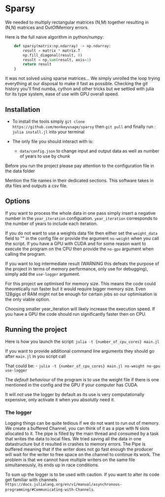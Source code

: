 # Sparsy

We needed to multiply rectangular matrices (N,M) together resulting in (N,N) matrices and OutOfMemory errors.

Here is the full naive algorithm in python/numpy:

```python
    def sparsy(matrix:np.ndarray) -> np.ndarray:
        result = matrix * matrix.T
        np.fill_diagonal(result, 0)
        result = np.sum(result, axis=1)
        return result
    }
```

It was not solved using sparse matrices... We simply unrolled the loop trying everything at our disposal to make it fast as possible.
Checking the git history you'll find numba, cython and other tricks but we settled with julia for its type system, ease of use with GPU overall speed. 

## Installation
- To install the tools simply `git clone https://github.com/monkeyusage/sparsy` then `git pull` and finally run : `julia install.jl` into your terminal

- The only file you should interact with is:
    - `data/config.json` to change input and output data as well as number of years to use by chunk

Before you run the project please pay attention to the configuration file in the data folder

Mention the file names in their dedicated sections. This software takes in dta files and outputs a csv file.

## Options
If you want to process the whole data in one pass simply insert a negative number in the `year_iteration` configuation. `year_iteration` corresponds to the number of years to include each iteration.

If you do not want to use a weights data file then either set the `weight_data` field to "" in the config file or provide the argument `no-weight` when you call the script.
If you have a GPU with CUDA and for some reason want to execute the program on the CPU then provide the `no-gpu` argument when calling the program.

If you want to log intermediate result (WARNING this defeats the purpose of the project in terms of memory performance, only use for debugging), simply add the `use-logger` argument.

For this project we optimised for memory size. This means the code could theoretically run faster but it would require bigger memory size. Even 128gigs of RAM might not be enough for certain jobs so our optimisation is the only viable option.

Choosing smaller year_iteration will likely increase the execution speed. If you have a GPU the code should run significantly faster then on CPU.

## Running the project
Here is how you launch the script: `julia -t {number_of_cpu_cores} main.jl`

If you want to provide additional command line arguments they should go after `main.jl` in you script call

That could be:
    - `julia -t {number_of_cpu_cores} main.jl no-weight no-gpu use-logger`

The *default behaviour* of the program is to use the weight file if there is one mentioned in the config and the GPU if your computer has CUDA.

It will *not* use the logger by default as its use is very computationally expensive, only activate it when you absolutly need it.


### The logger
Logging things can be quite tedious if we do not want to run out of memory. We create a buffered Channel, you can think of it as a pipe with N slots allocated to it. The pipe is filled by the main thread and consumed by a task that writes the data to local files. We tried saving all the data in one datastructure but it resulted in crashes to memory errors. The Pipe is buffered meaning that if the writer does not go fast enough the producer will wait for the writer to free space on the channel to continue its work. The problem is that we cannot have multiple writers on the same file simultaneously, its ends up in race conditions.

To sum up the logger is to be used with caution. If you want to alter its code get familiar with channels `https://docs.julialang.org/en/v1/manual/asynchronous-programming/#Communicating-with-Channels`. 